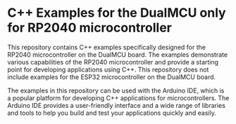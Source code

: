 # C++ Examples for the DualMCU only for RP2040 microcontroller

This repository contains C++ examples specifically designed for the RP2040 microcontroller on the DualMCU board. The examples demonstrate various capabilities of the RP2040 microcontroller and provide a starting point for developing applications using C++. This repository does not include examples for the ESP32 microcontroller on the DualMCU board.

The examples in this repository can be used with the Arduino IDE, which is a popular platform for developing C++ applications for microcontrollers. The Arduino IDE provides a user-friendly interface and a wide range of libraries and tools to help you build and test your applications quickly and easily.
